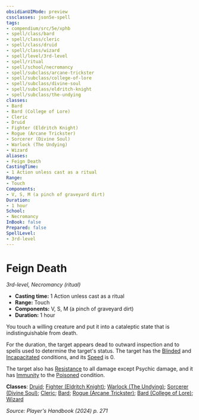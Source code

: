 ```yaml
---
obsidianUIMode: preview
cssclasses: json5e-spell
tags:
- compendium/src/5e/xphb
- spell/class/bard
- spell/class/cleric
- spell/class/druid
- spell/class/wizard
- spell/level/3rd-level
- spell/ritual
- spell/school/necromancy
- spell/subclass/arcane-trickster
- spell/subclass/college-of-lore
- spell/subclass/divine-soul
- spell/subclass/eldritch-knight
- spell/subclass/the-undying
classes:
- Bard
- Bard (College of Lore)
- Cleric
- Druid
- Fighter (Eldritch Knight)
- Rogue (Arcane Trickster)
- Sorcerer (Divine Soul)
- Warlock (The Undying)
- Wizard
aliases:
- Feign Death
CastingTime: 
- 1 Action unless cast as a ritual
Range:
- Touch
Components:
- V, S, M (a pinch of graveyard dirt)
Duration:
- 1 hour
School:
- Necromancy
InBook: false
Prepared: false
SpellLevel:
- 3rd-level
---
```

# Feign Death
*3rd-level, Necromancy (ritual)*  


- **Casting time:** 1 Action unless cast as a ritual
- **Range:** Touch
- **Components:** V, S, M (a pinch of graveyard dirt)
- **Duration:** 1 hour

You touch a willing creature and put it into a cataleptic state that is indistinguishable from death.

For the duration, the target appears dead to outward inspection and to spells used to determine the target's status. The target has the [Blinded](conditions.md#Blinded) and [Incapacitated](conditions.md#Incapacitated) conditions, and its [Speed](/3-Mechanics/CLI/variant-rules/speed-xphb.md) is 0.

The target also has [Resistance](/3-Mechanics/CLI/variant-rules/resistance-xphb.md) to all damage except Psychic damage, and it has [Immunity](/3-Mechanics/CLI/variant-rules/immunity-xphb.md) to the [Poisoned](conditions.md#Poisoned) condition.

**Classes**: [Druid](/3-Mechanics/CLI/lists/list-spells-classes-druid.md); [Fighter (Eldritch Knight)](/3-Mechanics/CLI/lists/list-spells-classes-eldritch-knight-xphb.md "subclass=XPHB;class=XPHB"); [Warlock (The Undying)](/3-Mechanics/CLI/lists/list-spells-classes-the-undying-scag.md "subclass=SCAG;class=XPHB"); [Sorcerer (Divine Soul)](/3-Mechanics/CLI/lists/list-spells-classes-divine-soul-xge.md "subclass=XGE;class=XPHB"); [Cleric](/3-Mechanics/CLI/lists/list-spells-classes-cleric.md); [Bard](/3-Mechanics/CLI/lists/list-spells-classes-bard.md); [Rogue (Arcane Trickster)](/3-Mechanics/CLI/lists/list-spells-classes-arcane-trickster-xphb.md "subclass=XPHB;class=XPHB"); [Bard (College of Lore)](/3-Mechanics/CLI/lists/list-spells-classes-college-of-lore-xphb.md "subclass=XPHB;class=XPHB"); [Wizard](/3-Mechanics/CLI/lists/list-spells-classes-wizard.md)

*Source: Player's Handbook (2024) p. 271*